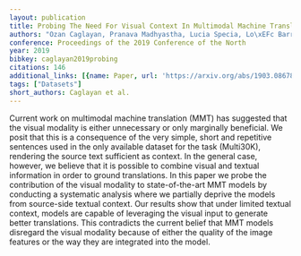 ```yaml
---
layout: publication
title: Probing The Need For Visual Context In Multimodal Machine Translation
authors: "Ozan Caglayan, Pranava Madhyastha, Lucia Specia, Lo\xEFc Barrault"
conference: Proceedings of the 2019 Conference of the North
year: 2019
bibkey: caglayan2019probing
citations: 146
additional_links: [{name: Paper, url: 'https://arxiv.org/abs/1903.08678'}]
tags: ["Datasets"]
short_authors: Caglayan et al.
---
```

Current work on multimodal machine translation (MMT) has suggested that the
visual modality is either unnecessary or only marginally beneficial. We posit
that this is a consequence of the very simple, short and repetitive sentences
used in the only available dataset for the task (Multi30K), rendering the
source text sufficient as context. In the general case, however, we believe
that it is possible to combine visual and textual information in order to
ground translations. In this paper we probe the contribution of the visual
modality to state-of-the-art MMT models by conducting a systematic analysis
where we partially deprive the models from source-side textual context. Our
results show that under limited textual context, models are capable of
leveraging the visual input to generate better translations. This contradicts
the current belief that MMT models disregard the visual modality because of
either the quality of the image features or the way they are integrated into
the model.